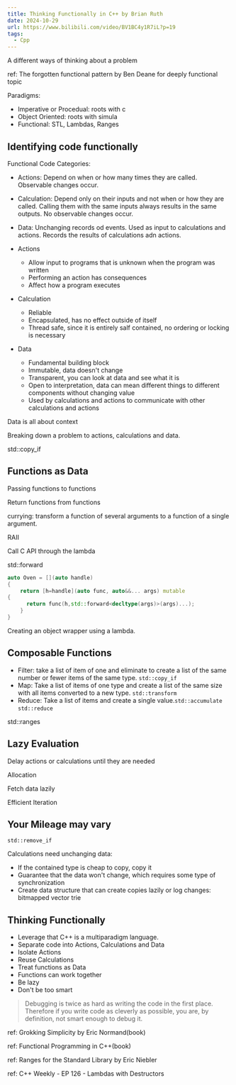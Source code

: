 ```yaml
---
title: Thinking Functionally in C++ by Brian Ruth
date: 2024-10-29
url: https://www.bilibili.com/video/BV1BC4y1R7iL?p=19
tags:
  - Cpp
---
```


A different ways of thinking about a problem

ref: The forgotten functional pattern by Ben Deane for deeply functional topic

Paradigms:

- Imperative or Procedual: roots with c
- Object Oriented: roots with simula
- Functional: STL, Lambdas, Ranges

## Identifying code functionally

Functional Code Categories:

- Actions: Depend on when or how many times they are called. Observable changes occur.
- Calculation: Depend only on their inputs and not when or how they are called. Calling them with the same inputs always results in the same outputs. No observable changes occur.
- Data: Unchanging records od events. Used as input to calculations and actions. Records the results of calculations adn actions.

- Actions
  - Allow input to programs that is unknown when the program was written
  - Performing an action has consequences
  - Affect how a program executes
- Calculation
  - Reliable
  - Encapsulated, has no effect outside of itself
  - Thread safe, since it is entirely salf contained, no ordering or locking is necessary
- Data
  - Fundamental building block
  - Immutable, data doesn't change
  - Transparent, you can look at data and see what it is
  - Open to interpretation, data can mean different things to different components without changing value
  - Used by calculations and actions to communicate with other calculations and actions

Data is all about context

Breaking down a problem to actions, calculations and data.

std::copy_if

## Functions as Data

Passing functions to functions

Return functions from functions

currying: transform a function of several arguments to a function of a single argument.

RAII

Call C API through the lambda

std::forward

```cpp
auto Oven = [](auto handle)
{
    return [h=handle](auto func, auto&&... args) mutable
{
      return func(h,std::forward<decltype(args)>(args)...);
    }
}
```

Creating an object wrapper using a lambda.

## Composable Functions

- Filter: take a list of item of one and eliminate to create a list of the same number or fewer items of the same type. `std::copy_if`
- Map: Take a list of items of one type and create a list of the same size with all items converted to a new type. `std::transform`
- Reduce: Take a list of items and create a single value.`std::accumulate` `std::reduce`

std::ranges

## Lazy Evaluation

Delay actions or calculations until they are needed

Allocation

Fetch data lazily

Efficient Iteration

## Your Mileage may vary

`std::remove_if`

Calculations need unchanging data:

- If the contained type is cheap to copy, copy it
- Guarantee that the data won't change, which requires some type of synchronization
- Create data structure that can create copies lazily or log changes: bitmapped vector trie

## Thinking Functionally

- Leverage that C++ is a multiparadigm language.
- Separate code into Actions, Calculations and Data
- Isolate Actions
- Reuse Calculations
- Treat functions as Data
- Functions can work together
- Be lazy
- Don't be too smart

> Debugging is twice as hard as writing the code in the first place. Therefore if you write code as cleverly as possible, you are, by definition, not smart enough to debug it.

ref: Grokking Simplicity by Eric Normand(book)

ref: Functional Programming in C++(book)

ref: Ranges for the Standard Library by Eric Niebler

ref: C++ Weekly - EP 126 - Lambdas with Destructors
